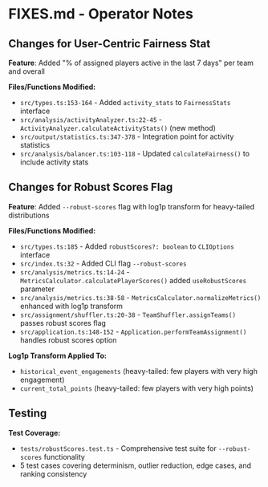 # FIXES.md - Operator Notes

## Changes for User-Centric Fairness Stat

**Feature**: Added "% of assigned players active in the last 7 days" per team and overall

**Files/Functions Modified:**
- `src/types.ts:153-164` - Added `activity_stats` to `FairnessStats` interface
- `src/analysis/activityAnalyzer.ts:22-45` - `ActivityAnalyzer.calculateActivityStats()` (new method)
- `src/output/statistics.ts:347-378` - Integration point for activity statistics
- `src/analysis/balancer.ts:103-118` - Updated `calculateFairness()` to include activity stats

## Changes for Robust Scores Flag

**Feature**: Added `--robust-scores` flag with log1p transform for heavy-tailed distributions

**Files/Functions Modified:**
- `src/types.ts:185` - Added `robustScores?: boolean` to `CLIOptions` interface
- `src/index.ts:32` - Added CLI flag `--robust-scores`
- `src/analysis/metrics.ts:14-24` - `MetricsCalculator.calculatePlayerScores()` added `useRobustScores` parameter
- `src/analysis/metrics.ts:38-58` - `MetricsCalculator.normalizeMetrics()` enhanced with log1p transform
- `src/assignment/shuffler.ts:20-38` - `TeamShuffler.assignTeams()` passes robust scores flag
- `src/application.ts:148-152` - `Application.performTeamAssignment()` handles robust scores option

**Log1p Transform Applied To:**
- `historical_event_engagements` (heavy-tailed: few players with very high engagement)
- `current_total_points` (heavy-tailed: few players with very high points)

## Testing

**Test Coverage:**
- `tests/robustScores.test.ts` - Comprehensive test suite for `--robust-scores` functionality
- 5 test cases covering determinism, outlier reduction, edge cases, and ranking consistency